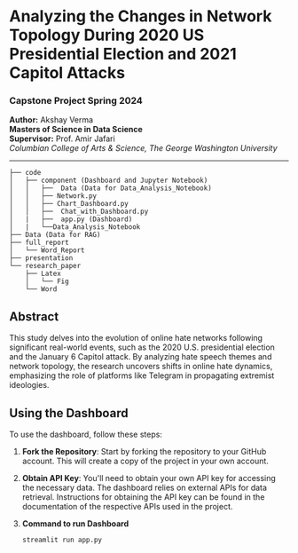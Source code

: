 # Analyzing the Changes in Network Topology During 2020 US Presidential Election and 2021 Capitol Attacks

### Capstone Project Spring 2024

**Author:** Akshay Verma  
**Masters of Science in Data Science**  
**Supervisor:** Prof. Amir Jafari  
*Columbian College of Arts & Science, The George Washington University*  

---
 


```.
├── code
│   ├── component (Dashboard and Jupyter Notebook)
│   │   ├──  Data (Data for Data_Analysis_Notebook)
│   │   ├── Network.py
│   │   ├── Chart_Dashboard.py
│   │   ├──  Chat_with_Dashboard.py
│   |   ├──  app.py (Dashboard)
│   |   └──Data_Analysis_Notebook
├── Data (Data for RAG)
├── full_report
│   └── Word_Report
├── presentation
└── research_paper
    ├── Latex
    │   └── Fig
    └── Word
```


## Abstract
This study delves into the evolution of online hate networks following significant real-world events, such as the 2020 U.S. presidential election and the January 6 Capitol attack. By analyzing hate speech themes and network topology, the research uncovers shifts in online hate dynamics, emphasizing the role of platforms like Telegram in propagating extremist ideologies.

## Using the Dashboard

To use the dashboard, follow these steps:

1. **Fork the Repository**: Start by forking the repository to your GitHub account. This will create a copy of the project in your own account.

2. **Obtain API Key**: You'll need to obtain your own API key for accessing the necessary data. The dashboard relies on external APIs for data retrieval. Instructions for obtaining the API key can be found in the documentation of the respective APIs used in the project.



4. **Command to run Dashboard**
    ```bash
    streamlit run app.py
